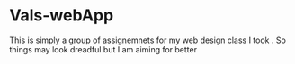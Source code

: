 # Vals-webApp
This is simply a group of assignemnets for my web design class I took . 
So things may look dreadful but I am aiming for better 

